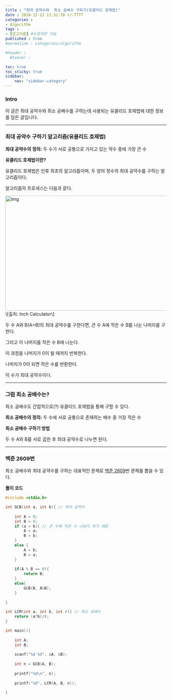 ```yaml
---
title : "최대 공약수와  최소 공배수 구하기(유클리드 호제법)"
date : 2024-12-22 11:32:30 +/-TTTT
categories : 
- Algorithm
tags : 
- [알고리즘] #소문자만 가능
published : true
#permalink : categories/algorithm

#header :
  #teaser : 

toc: true
toc_sticky: true
sidebar:
    nav: "sidebar-category"
---
```


### Intro

이 글은 최대 공약수와 최소 공배수를 구하는데 사용되는 유클리드 호제법에 대한 정보를 담은 글입니다.

* * *

### 최대 공약수 구하기 알고리즘(유클리드 호제법)

**최대 공약수의 정의:** 두 수가 서로 공통으로 가지고 있는 약수 중에 가장 큰 수

**유클리드 호제법이란?**

유클리드 호제법은 인류 최초의 알고리즘이며, 두 양의 정수의 최대 공약수를 구하는 알고리즘이다.

알고리즘의 프로세스는 다음과 같다.

<img src="https://www.inchcalculator.com/wp-content/uploads/2018/12/euclids-algorithm.png" alt="img" width="545" height="358">  
\[출처: Inch Calculator\]

두 수 A와 B(A>B)의 최대 공약수를 구한다면, 큰 수 A에 작은 수 B를 나눈 나머지를 구한다.

그리고 이 나머지를 작은 수 B에 나눈다.

이 과정을 나머지가 0이 될 때까지 반복한다.

나머지가 0이 되면 작은 수를 반환한다.

이 수가 최대 공약수이다.

* * *

### 그럼 최소 공배수는?

최소 공배수도 간접적으로(?) 유클리드 호제법을 통해 구할 수 있다.

**최소 공배수의 정의:** 두 수에 서로 공통으로 존재하는 배수 중 가장 작은 수

**최소 공배수 구하기 방법**

두 수 A와 B를 서로 곱한 후 최대 공약수로 나누면 된다.

* * *

### 백준 2609번

최소 공배수와 최대 공약수를 구하는 대표적인 문제로 [백준 2609](https://www.acmicpc.net/problem/2609)번 문제를 뽑을 수 있다.

**풀이 코드**

```c
#include <stdio.h>

int GCB(int a, int b){ // 최대 공약수
    
    int A = 0;
    int B = 0;
    if (a > b){ // 큰 수에 작은 수 나눠서 하기 때문
        A = a;
        B = b;
    }
    else {
        A = b;
        B = a;
    }
    
    if(A % B == 0){
        return B;
    }
    else{
        GCB(B, A%B);
    }
    
}

int LCM(int a, int b, int r){ // 최소 공배수
    return (a*b)/r;
}

int main(){
    
    int A;
    int B;
    
    scanf("%d %d", &A, &B);
    
    int n = GCB(A, B);
    
    printf("%d\n", n);
    
    printf("%d", LCM(A, B, n));
    
}
```
